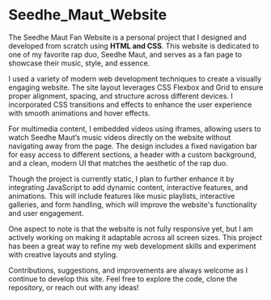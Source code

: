 # Seedhe_Maut_Website
The Seedhe Maut Fan Website is a personal project that I designed and developed from scratch using **HTML and CSS**. This website is dedicated to one of my favorite rap duo, Seedhe Maut, and serves as a fan page to showcase their music, style, and essence.

I used a variety of modern web development techniques to create a visually engaging website. The site layout leverages CSS Flexbox and Grid to ensure proper alignment, spacing, and structure across different devices. I incorporated CSS transitions and effects to enhance the user experience with smooth animations and hover effects.

For multimedia content, I embedded videos using iframes, allowing users to watch Seedhe Maut’s music videos directly on the website without navigating away from the page. The design includes a fixed navigation bar for easy access to different sections, a header with a custom background, and a clean, modern UI that matches the aesthetic of the rap duo.

Though the project is currently static, I plan to further enhance it by integrating JavaScript to add dynamic content, interactive features, and animations. This will include features like music playlists, interactive galleries, and form handling, which will improve the website's functionality and user engagement.

One aspect to note is that the website is not fully responsive yet, but I am actively working on making it adaptable across all screen sizes. This project has been a great way to refine my web development skills and experiment with creative layouts and styling. 

Contributions, suggestions, and improvements are always welcome as I continue to develop this site. Feel free to explore the code, clone the repository, or reach out with any ideas!
